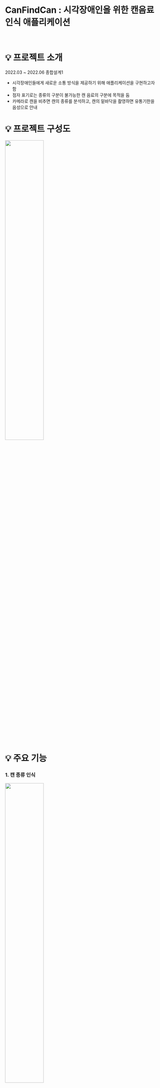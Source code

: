 # CanFindCan : 시각장애인을 위한 캔음료 인식 애플리케이션
<br/>

# 💡 프로젝트 소개
2022.03 ~ 2022.06 종합설계1
<br/>

- 시각장애인들에게 새로운 소통 방식을 제공하기 위해 애플리케이션을 구현하고자 함
- 점자 표기로는 종류의 구분이 불가능한 캔 음료의 구분에 목적을 둠 
- 카메라로 캔을 비추면 캔의 종류를 분석하고, 캔의 밑바닥을 촬영하면 유통기한을 음성으로 안내

# 💡 프로젝트 구성도
<img src="https://user-images.githubusercontent.com/76219962/178248651-457a1544-27bd-4b8b-ad78-e3e88259544b.png" width="50%" height="50%">
<br/>

# 💡 주요 기능

### 1. 캔 종류 인식
<img src="https://user-images.githubusercontent.com/76219962/178251094-0beeabc3-07a7-474e-a6c6-6e9b234cf425.png" width="50%" height="50%">

- 애플리케이션 실행 시 자동으로 웹 뷰 실행
- 학습된 데이터가 적용된 HTML 기반의 웹 서버
- 실행된 카메라에 캔을 비추면 종류 분석 진행
- 분석 완료 시 음성 안내

### 2. 유통기한 인식
<img src="https://user-images.githubusercontent.com/76219962/178251210-c0064a7e-7a8d-407d-b3b1-2c6e69735d64.png" width="50%" height="50%">
<img src="https://user-images.githubusercontent.com/76219962/178251299-851742ed-9459-4e6c-b8da-874660d5920c.png" width="50%" height="50%">

- 중앙부에 위치한 카메라 버튼 클릭 시 내장 카메라 실행
- 카메라로 캔 바닥 촬영
- 유통기한 글자 추출 후 음성 안내
- 상단 BACK 버튼 클릭 시 캔 음료 인식 기능 재실행

# 💡 유튜브 링크
